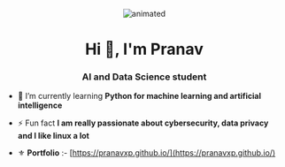 <p align="center">
  <img src="https://media.giphy.com/media/v1.Y2lkPTc5MGI3NjExNmZlNDk0MGI2MDkyZTE1ODAxOTNjMzI1NjYwZGJjODZkMDVhNTI5NyZjdD1n/Nx0rz3jtxtEre/giphy.gif" alt="animated" />
</p>

<h1 align="center">Hi 👋, I'm Pranav</h1>
<h3 align="center">AI and Data Science student </h3>


- 🌱 I’m currently learning **Python for machine learning and artificial intelligence**

- ⚡ Fun fact **I am really passionate about cybersecurity, data privacy and I like linux a lot**

- ⚜️ **Portfolio** :- [https://pranavxp.github.io/](https://pranavxp.github.io/)
